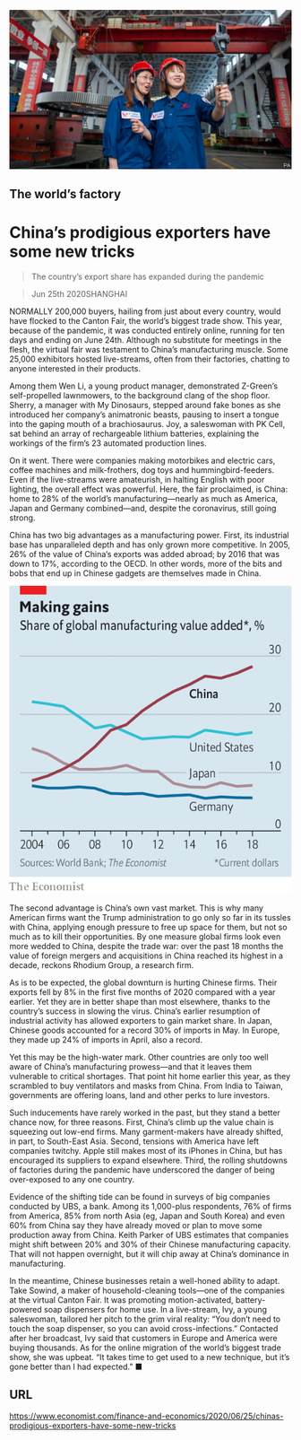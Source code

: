 ![](./images/20200627_FNP001_0.jpg)

## The world’s factory

# China’s prodigious exporters have some new tricks

> The country’s export share has expanded during the pandemic

> Jun 25th 2020SHANGHAI

NORMALLY 200,000 buyers, hailing from just about every country, would have flocked to the Canton Fair, the world’s biggest trade show. This year, because of the pandemic, it was conducted entirely online, running for ten days and ending on June 24th. Although no substitute for meetings in the flesh, the virtual fair was testament to China’s manufacturing muscle. Some 25,000 exhibitors hosted live-streams, often from their factories, chatting to anyone interested in their products.

Among them Wen Li, a young product manager, demonstrated Z-Green’s self-propelled lawnmowers, to the background clang of the shop floor. Sherry, a manager with My Dinosaurs, stepped around fake bones as she introduced her company’s animatronic beasts, pausing to insert a tongue into the gaping mouth of a brachiosaurus. Joy, a saleswoman with PK Cell, sat behind an array of rechargeable lithium batteries, explaining the workings of the firm’s 23 automated production lines.

On it went. There were companies making motorbikes and electric cars, coffee machines and milk-frothers, dog toys and hummingbird-feeders. Even if the live-streams were amateurish, in halting English with poor lighting, the overall effect was powerful. Here, the fair proclaimed, is China: home to 28% of the world’s manufacturing—nearly as much as America, Japan and Germany combined—and, despite the coronavirus, still going strong.

China has two big advantages as a manufacturing power. First, its industrial base has unparalleled depth and has only grown more competitive. In 2005, 26% of the value of China’s exports was added abroad; by 2016 that was down to 17%, according to the OECD. In other words, more of the bits and bobs that end up in Chinese gadgets are themselves made in China.



![](./images/20200627_FNC188.png)

The second advantage is China’s own vast market. This is why many American firms want the Trump administration to go only so far in its tussles with China, applying enough pressure to free up space for them, but not so much as to kill their opportunities. By one measure global firms look even more wedded to China, despite the trade war: over the past 18 months the value of foreign mergers and acquisitions in China reached its highest in a decade, reckons Rhodium Group, a research firm.

As is to be expected, the global downturn is hurting Chinese firms. Their exports fell by 8% in the first five months of 2020 compared with a year earlier. Yet they are in better shape than most elsewhere, thanks to the country’s success in slowing the virus. China’s earlier resumption of industrial activity has allowed exporters to gain market share. In Japan, Chinese goods accounted for a record 30% of imports in May. In Europe, they made up 24% of imports in April, also a record.

Yet this may be the high-water mark. Other countries are only too well aware of China’s manufacturing prowess—and that it leaves them vulnerable to critical shortages. That point hit home earlier this year, as they scrambled to buy ventilators and masks from China. From India to Taiwan, governments are offering loans, land and other perks to lure investors.

Such inducements have rarely worked in the past, but they stand a better chance now, for three reasons. First, China’s climb up the value chain is squeezing out low-end firms. Many garment-makers have already shifted, in part, to South-East Asia. Second, tensions with America have left companies twitchy. Apple still makes most of its iPhones in China, but has encouraged its suppliers to expand elsewhere. Third, the rolling shutdowns of factories during the pandemic have underscored the danger of being over-exposed to any one country.

Evidence of the shifting tide can be found in surveys of big companies conducted by UBS, a bank. Among its 1,000-plus respondents, 76% of firms from America, 85% from north Asia (eg, Japan and South Korea) and even 60% from China say they have already moved or plan to move some production away from China. Keith Parker of UBS estimates that companies might shift between 20% and 30% of their Chinese manufacturing capacity. That will not happen overnight, but it will chip away at China’s dominance in manufacturing.

In the meantime, Chinese businesses retain a well-honed ability to adapt. Take Sowind, a maker of household-cleaning tools—one of the companies at the virtual Canton Fair. It was promoting motion-activated, battery-powered soap dispensers for home use. In a live-stream, Ivy, a young saleswoman, tailored her pitch to the grim viral reality: “You don’t need to touch the soap dispenser, so you can avoid cross-infections.” Contacted after her broadcast, Ivy said that customers in Europe and America were buying thousands. As for the online migration of the world’s biggest trade show, she was upbeat. “It takes time to get used to a new technique, but it’s gone better than I had expected.” ■

## URL

https://www.economist.com/finance-and-economics/2020/06/25/chinas-prodigious-exporters-have-some-new-tricks
